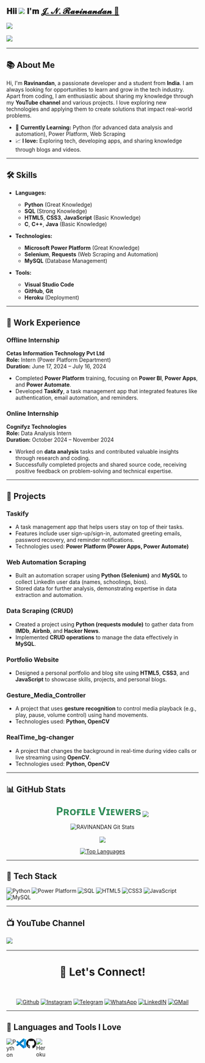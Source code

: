 ## 𝐇𝐢𝐢 <img src="https://raw.githubusercontent.com/MartinHeinz/MartinHeinz/master/wave.gif" width="25"> 𝐈'𝐦 [ 𝓙. 𝓝. 𝓡𝓪𝓿𝓲𝓷𝓪𝓷𝓭𝓪𝓷 🙂](https://t.me/technomindzyt)

<p align="left"><a href="https://t.me/technomindzyt"><img src="https://github.com/user-attachments/assets/a504b8ba-c371-42c7-afc2-1e2677e1a0d3"></a></p>

<a href="https://github.com/ravinandan2005/readme-typing-svg">
  <img src="https://readme-typing-svg.herokuapp.com?lines=Hey+there%2C+welcome+to+my+GitHub+%F0%9F%91%8B;I%27m+a+passionate+programmer+and+a+student%0A;Exploring+tech+and+building+cool+projects%0A;Learning+new+things+every+day+%F0%9F%92%BB&center=true&width=500&height=50">
</a>





---

## 📚 About Me

Hi, I'm **Ravinandan**, a passionate developer and a student from **India**. I am always looking for opportunities to learn and grow in the tech industry. Apart from coding, I am enthusiastic about sharing my knowledge through my **YouTube channel** and various projects. I love exploring new technologies and applying them to create solutions that impact real-world problems.  

- 💼 **Currently Learning:** Python (for advanced data analysis and automation), Power Platform, Web Scraping  
- 📈 **I love:** Exploring tech, developing apps, and sharing knowledge through blogs and videos.

---

## 🛠️ Skills

- **Languages:**  
  - **Python** (Great Knowledge)  
  - **SQL** (Strong Knowledge)  
  - **HTML5**, **CSS3**, **JavaScript** (Basic Knowledge)  
  - **C**, **C++**, **Java** (Basic Knowledge)  

- **Technologies:**  
  - **Microsoft Power Platform** (Great Knowledge)  
  - **Selenium**, **Requests** (Web Scraping and Automation)  
  - **MySQL** (Database Management)

- **Tools:**  
  - **Visual Studio Code**  
  - **GitHub**, **Git**  
  - **Heroku** (Deployment)

---

## 💼 Work Experience

### **Offline Internship**  
**Cetas Information Technology Pvt Ltd**  
**Role:** Intern (Power Platform Department)  
**Duration:** June 17, 2024 – July 16, 2024  

- Completed **Power Platform** training, focusing on **Power BI**, **Power Apps**, and **Power Automate**.  
- Developed **Taskify**, a task management app that integrated features like authentication, email automation, and reminders.  

### **Online Internship**  
**Cognifyz Technologies**  
**Role:** Data Analysis Intern  
**Duration:** October 2024 – November 2024  

- Worked on **data analysis** tasks and contributed valuable insights through research and coding.  
- Successfully completed projects and shared source code, receiving positive feedback on problem-solving and technical expertise.

---

## 🚀 Projects

### **Taskify**  
- A task management app that helps users stay on top of their tasks.  
- Features include user sign-up/sign-in, automated greeting emails, password recovery, and reminder notifications.  
- Technologies used: **Power Platform (Power Apps, Power Automate)**

### **Web Automation Scraping**  
- Built an automation scraper using **Python (Selenium)** and **MySQL** to collect LinkedIn user data (names, schoolings, bios).  
- Stored data for further analysis, demonstrating expertise in data extraction and automation.

### **Data Scraping (CRUD)**  
- Created a project using **Python (requests module)** to gather data from **IMDb**, **Airbnb**, and **Hacker News**.  
- Implemented **CRUD operations** to manage the data effectively in **MySQL**.

### **Portfolio Website**  
- Designed a personal portfolio and blog site using **HTML5**, **CSS3**, and **JavaScript** to showcase skills, projects, and personal blogs.

### **Gesture_Media_Controller**  
- A project that uses **gesture recognition** to control media playback (e.g., play, pause, volume control) using hand movements.  
- Technologies used: **Python, OpenCV**

### **RealTime_bg-changer**  
- A project that changes the background in real-time during video calls or live streaming using **OpenCV**.  
- Technologies used: **Python, OpenCV**

---

## 📊 GitHub Stats

<p align="center">
  <b style="font-size: 2em; color: #2E8B57;">Pʀᴏғɪʟᴇ Vɪᴇᴡᴇʀs</b>  
  <img align="center" src="https://profile-counter.glitch.me/{ravinandan2005}/count.svg" />
</p>

<p align="center">
  <img src="https://github-readme-stats.vercel.app/api?username=ravinandan2005&include_all_commits=true&count_private=true&theme=blue-green" alt="RAVINANDAN Git Stats" />
</p>

<p align="center">
  <img align="center" src="https://github-readme-streak-stats.herokuapp.com/?user=Ravinandan2005&theme=gruvbox&hide_border=true" />
</p>



<p align="center">
  <a href="https://github.com/ravinandan2005">
    <img src="https://github-readme-stats.vercel.app/api/top-langs/?username=ravinandan2005&theme=blue-green&layout=compact" alt="Top Languages" />
  </a>
</p>




---

## 🔧 Tech Stack

![Python](https://img.shields.io/badge/-Python-306998?style=flat&logo=python&logoColor=white)
![Power Platform](https://img.shields.io/badge/-Power%20Platform-0078D4?style=flat&logo=microsoft&logoColor=white)
![SQL](https://img.shields.io/badge/-SQL-4479A1?style=flat&logo=postgresql&logoColor=white)
![HTML5](https://img.shields.io/badge/-HTML5-E34F26?style=flat&logo=html5&logoColor=white)
![CSS3](https://img.shields.io/badge/-CSS3-1572B6?style=flat&logo=css3&logoColor=white)
![JavaScript](https://img.shields.io/badge/-JavaScript-F7DF1E?style=flat&logo=javascript&logoColor=black)
![MySQL](https://img.shields.io/badge/-MySQL-4479A1?style=flat&logo=mysql&logoColor=white)

---

## 📺 YouTube Channel
<a href="https://www.youtube.com/c/TechnoMindz">
  <img src="https://img.shields.io/badge/Subscribe-green?logo=youtube" width="180">
</a>

---

<h1 align="center"><b>🔗 Let's Connect!</b></h1>
   
<br>
<br>

<div align="center">
   <a href="https://github.com/ravinandan2005" target="_blank"><img src="https://img.shields.io/badge/github-%23121011.svg?style=for-the-badge&logo=github&logoColor=white" alt="Github"/></a>
   <a href="https://www.instagram.com/technomindzyt" target="_blank"><img src="https://img.shields.io/badge/instagram-%2397169e.svg?style=for-the-badge&logo=instagram&logoColor=white" alt="Instagram"/></a>
   <a href="https://t.me/technomindzyt" target="_blank"><img src="https://img.shields.io/badge/telegram-%23184ccc.svg?style=for-the-badge&logo=telegram&logoColor=white" alt="Telegram"/></a>
   <a href="https://wa.me/6382059012" target="_blank"><img src="https://img.shields.io/badge/whatsapp-%2317ad1e.svg?style=for-the-badge&logo=whatsapp&logoColor=white" alt="WhatsApp"/></a>
   <a href="https://www.linkedin.com/in/j-n-ravinandan-969bbb24a/" target="_blank"><img src="https://img.shields.io/badge/-LinkedIn-0077B5?style=flat&logo=linkedin&logoColor=white" alt="LinkedIN"/></a>
  <a href="mailto:ravinandan2005@gmail.com" target="_blank"><img src="https://img.shields.io/badge/-Email-D14836?style=flat&logo=gmail&logoColor=white" alt="GMail"/></a>
  </div>
  
---

## 💬 Languages and Tools I Love
[<img align="left" alt="Python" width="26px" src="https://upload.wikimedia.org/wikipedia/commons/thumb/c/c3/Python-logo-notext.svg/600px-Python-logo-notext.svg.png" />](https://python.org/)
[<img align="left" alt="Visual Studio Code" width="26px" src="https://raw.githubusercontent.com/github/explore/80688e429a7d4ef2fca1e82350fe8e3517d3494d/topics/visual-studio-code/visual-studio-code.png" />](https://code.visualstudio.com/)
[<img align="left" alt="GitHub" width="26px" src="https://raw.githubusercontent.com/github/explore/78df643247d429f6cc873026c0622819ad797942/topics/github/github.png" />](https://git-scm.com/)
[<img align="left" alt="Heroku" width="26px" src="https://www.nicepng.com/png/full/223-2233246_heroku-logo-salesforce-heroku.png" />](https://heroku.com/)
